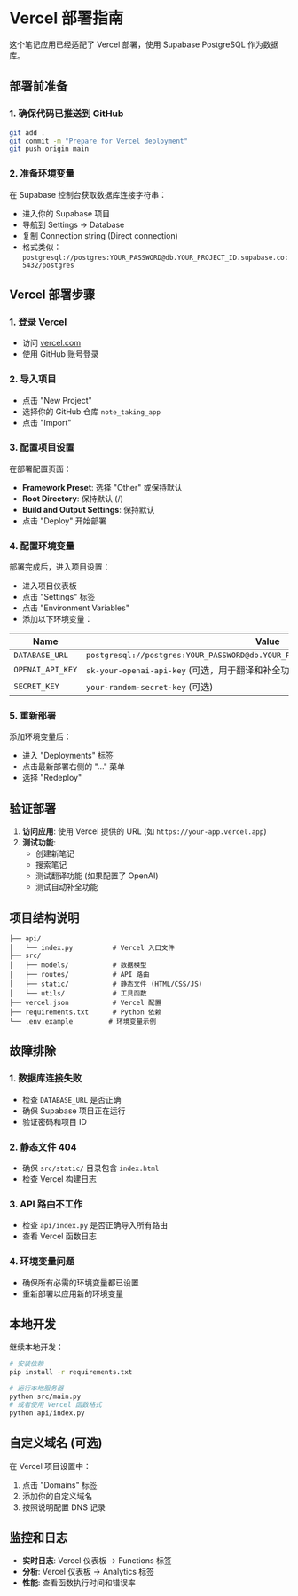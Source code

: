 # Vercel 部署指南

这个笔记应用已经适配了 Vercel 部署，使用 Supabase PostgreSQL 作为数据库。

## 部署前准备

### 1. 确保代码已推送到 GitHub
```bash
git add .
git commit -m "Prepare for Vercel deployment"
git push origin main
```

### 2. 准备环境变量
在 Supabase 控制台获取数据库连接字符串：
- 进入你的 Supabase 项目
- 导航到 Settings -> Database
- 复制 Connection string (Direct connection)
- 格式类似：`postgresql://postgres:YOUR_PASSWORD@db.YOUR_PROJECT_ID.supabase.co:5432/postgres`

## Vercel 部署步骤

### 1. 登录 Vercel
- 访问 [vercel.com](https://vercel.com)
- 使用 GitHub 账号登录

### 2. 导入项目
- 点击 "New Project"
- 选择你的 GitHub 仓库 `note_taking_app`
- 点击 "Import"

### 3. 配置项目设置
在部署配置页面：
- **Framework Preset**: 选择 "Other" 或保持默认
- **Root Directory**: 保持默认 (/) 
- **Build and Output Settings**: 保持默认
- 点击 "Deploy" 开始部署

### 4. 配置环境变量
部署完成后，进入项目设置：
- 进入项目仪表板
- 点击 "Settings" 标签
- 点击 "Environment Variables"
- 添加以下环境变量：

| Name | Value |
|------|-------|
| `DATABASE_URL` | `postgresql://postgres:YOUR_PASSWORD@db.YOUR_PROJECT_ID.supabase.co:5432/postgres` |
| `OPENAI_API_KEY` | `sk-your-openai-api-key` (可选，用于翻译和补全功能) |
| `SECRET_KEY` | `your-random-secret-key` (可选) |

### 5. 重新部署
添加环境变量后：
- 进入 "Deployments" 标签
- 点击最新部署右侧的 "..." 菜单
- 选择 "Redeploy"

## 验证部署

1. **访问应用**: 使用 Vercel 提供的 URL (如 `https://your-app.vercel.app`)
2. **测试功能**:
   - 创建新笔记
   - 搜索笔记
   - 测试翻译功能 (如果配置了 OpenAI)
   - 测试自动补全功能

## 项目结构说明

```
├── api/
│   └── index.py          # Vercel 入口文件
├── src/
│   ├── models/           # 数据模型
│   ├── routes/           # API 路由
│   ├── static/           # 静态文件 (HTML/CSS/JS)
│   └── utils/            # 工具函数
├── vercel.json           # Vercel 配置
├── requirements.txt      # Python 依赖
└── .env.example         # 环境变量示例
```

## 故障排除

### 1. 数据库连接失败
- 检查 `DATABASE_URL` 是否正确
- 确保 Supabase 项目正在运行
- 验证密码和项目 ID

### 2. 静态文件 404
- 确保 `src/static/` 目录包含 `index.html`
- 检查 Vercel 构建日志

### 3. API 路由不工作
- 检查 `api/index.py` 是否正确导入所有路由
- 查看 Vercel 函数日志

### 4. 环境变量问题
- 确保所有必需的环境变量都已设置
- 重新部署以应用新的环境变量

## 本地开发

继续本地开发：
```bash
# 安装依赖
pip install -r requirements.txt

# 运行本地服务器
python src/main.py
# 或者使用 Vercel 函数格式
python api/index.py
```

## 自定义域名 (可选)

在 Vercel 项目设置中：
1. 点击 "Domains" 标签
2. 添加你的自定义域名
3. 按照说明配置 DNS 记录

## 监控和日志

- **实时日志**: Vercel 仪表板 -> Functions 标签
- **分析**: Vercel 仪表板 -> Analytics 标签
- **性能**: 查看函数执行时间和错误率